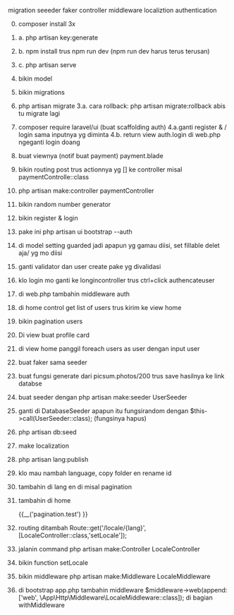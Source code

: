 migration
seeeder
faker
controller
middleware
localiztion
authentication

0. composer install 3x
0. a. php artisan key:generate
0. b. npm install trus npm run dev (npm run dev harus terus terusan)
0. c. php artisan serve
1. bikin model
2. bikin migrations
3. php artisan migrate
3.a. cara rollback: php artisan migrate:rollback abis tu migrate lagi
4. composer require laravel/ui (buat scaffolding auth)
4.a.ganti register & / login sama inputnya yg diminta
4.b. return view auth.login di web.php ngeganti login doang
5. buat viewnya (notif buat payment) payment.blade
6. bikin routing post trus actionnya yg [] ke controller misal paymentControlle::class
7. php artisan make:controller paymentController
8. bikin random number generator
9. bikin register & login
10. pake ini php artisan ui bootstrap --auth
11. di model setting guarded jadi apapun yg gamau diisi, set fillable delet aja/ yg mo diisi
12. ganti validator dan user create pake yg divalidasi
13. klo login mo ganti ke longincontroller trus ctrl+click authencateuser
14. di web.php tambahin middleware auth
15. di home control get list of users trus kirim ke view home
16. bikin pagination users
17. Di view buat profile card
18. di view home panggil foreach users as user dengan input user
19. buat faker sama seeder
20. buat fungsi generate dari picsum.photos/200 trus save hasilnya ke link databse
21. buat seeder dengan php artisan make:seeder UserSeeder
22. ganti di DatabaseSeeder apapun itu fungsirandom dengan  $this->call(UserSeeder::class); (fungsinya hapus)
23. php artisan db:seed

24. make localization
25. php artisan lang:publish
26. klo mau nambah language, copy folder en rename id
27. tambahin di lang en di misal pagination
28. tambahin di home <p>{{__('pagination.test') }}</p>
29. routing ditambah Route::get('/locale/{lang}',[LocaleController::class,'setLocale']);
30. jalanin command php artisan make:Controller LocaleController
31. bikin function setLocale
32. bikin middleware php artisan make:Middleware LocaleMiddleware
33. di bootstrap app.php tambahin middleware $middleware->web(append:['web', \App\Http\Middleware\LocaleMiddleware::class]); di bagian withMiddleware
